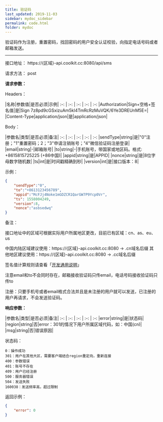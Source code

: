 ```yaml
---
title: 验证码
last_updated: 2019-11-03
sidebar: mydoc_sidebar
permalink: code.html
folder: mydoc
---
```


验证码作为注册，重置密码，找回密码的用户安全认证校验，向指定电话号码或者邮箱发送。

---

接口地址： https://{区域}-api.coolkit.cc:8080/api/sms

请求方法： post

**请求参数：**

Headers：

|名称|参数值|是否必须|示例|
:-: | :-: | :-: | :-: | :-:
|Authorization|Sign+空格+签名值|是|Sign 7z8pd9cGSxizuAm5kl4TmRcRzMuVQK/6Ye3DREUnM5E=|
|Content-Type|application/json|是|application/json|

Body：

|参数名|类型|是否必须|备注|
:-: | :-: | :-: | :-: | :-:
|sendType|string|是|"0"注册；"1"重置密码；2；"3"申请注销账号；"4"微信验证码注册登录|
|email|string|-|邮箱账号|
|to|string|-|手机账号，带国家或地区码。格式: +8615815725225 (+86中国)|
|appid|string|是|APPID|
|nonce|string|是|8位字母数字随机数|
|ts|int|是|时间戳精确到秒|
|version|int|是|接口版本：8|

示例：

```Json
{
    "sendType":"0",
    "to":"+8613123456789",
    "appid":"McFJj4Noke1mGDZCR1QarGW7P9Ycp0Vr",
    "ts": 1558004249,
    "version":8,
    "nonce":"asbsedwq"
}
```

备注：

接口地址中的区域可根据实际用户所属地区更改，目前已有区域：cn、as、eu、us

中国内陆区域建议使用：https://{区域}-api.coolkit.cc:8080 -> .cn域名后缀
其他地区建议使用：https://{区域}-api.coolkit.cc:8080 -> .cc域名后缀

签名值计算规则请查看「[开发通用说明](instruction.html)」

注意email和to不会同时存在，邮箱接收验证码只传email，电话号码接收验证码只传to

注册：只要手机号或者email格式合法并且是未注册的用户就可以发送，已注册的用户再请求，不会发送验证码。

**响应参数：**

|参数名|类型|是否必须|备注|
:-: | :-: | :-: | :-: | :-:
|error|string|是|状态码|
|region|string|否|error：301的情况下用户所属区域代码，如：中国(cn)|
|msg|string|否|错误原因|

状态码：

    0：操作成功  
    301：用户在其他大区，需要客户端结合region重定向，重新连接  
    400：参数错误  
    401：账号不存在  
    409：用户已经注册  
    500：服务器错误  
    504：发送失败  
    160038：发送频率高，超过限制  


返回示例：

```Json
{
    "error": 0
}
```
